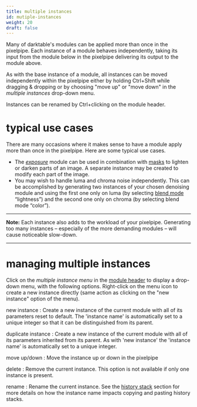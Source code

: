 ```yaml
---
title: multiple instances
id: mutiple-instances
weight: 20
draft: false
---
```


Many of darktable's modules can be applied more than once in the pixelpipe. Each instance of a module behaves independently, taking its input from the module below in the pixelpipe delivering its output to the module above.

As with the base instance of a module, all instances can be moved independently within the pixelpipe either by holding Ctrl+Shift while dragging & dropping or by choosing "move up" or "move down" in the _multiple instances_ drop-down menu.

Instances can be renamed by Ctrl+clicking on the module header.

# typical use cases

There are many occasions where it makes sense to have a module apply more than once in the pixelpipe. Here are some typical use cases.

 - The [_exposure_](../../../module-reference/processing-modules/exposure.md) module can be used in combination with [masks](../masking-and-blending/masks/_index.md) to lighten or darken parts of an image. A separate instance may be created to modify each part of the image.
- You may wish to handle luma and chroma noise independently. This can be accomplished by generating two instances of your chosen denoising module and using the first one only on luma (by selecting [blend mode](../masking-and-blending/blend-modes.md) “lightness”) and the second one only on chroma (by selecting blend mode “color”).

---

**Note:** Each instance also adds to the workload of your pixelpipe. Generating too many instances – especially of the more demanding modules – will cause noticeable slow-down.

---

# managing multiple instances

Click on the _multiple instance menu_ in the [module header](./module-header.md) to display a drop-down menu, with the following options. Right-click on the menu icon to create a new instance directly (same action as clicking on the "new instance" option of the menu).

new instance
: Create a new instance of the current module with all of its parameters reset to default. The 'instance name' is automatically set to a unique integer so that it can be distinguished from its parent.

duplicate instance
: Create a new instance of the current module with all of its parameters inherited from its parent. As with 'new instance' the 'instance name' is automatically set to a unique integer.

move up/down
: Move the instance up or down in the pixelpipe

delete
: Remove the current instance. This option is not available if only one instance is present.

rename
: Rename the current instance. See the [history stack](../../../module-reference/utility-modules/lighttable/history-stack.md) section for more details on how the instance name impacts copying and pasting history stacks.
